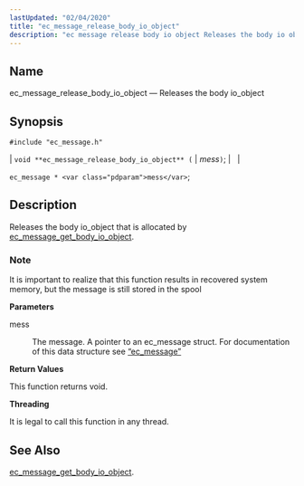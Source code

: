 ```yaml
---
lastUpdated: "02/04/2020"
title: "ec_message_release_body_io_object"
description: "ec message release body io object Releases the body io object void ec message release body io object mess ec message mess Releases the body io object that is allocated by ec message get body io object It is important to realize that this function results in recovered system memory..."
---
```


<a name="apis.ec_message_release_body_io_object"></a> 
## Name

ec_message_release_body_io_object — Releases the body io_object

## Synopsis

`#include "ec_message.h"`

| `void **ec_message_release_body_io_object** (` | <var class="pdparam">mess</var>`)`; |   |

`ec_message * <var class="pdparam">mess</var>`;<a name="idp56539680"></a> 
## Description

Releases the body io_object that is allocated by [ec_message_get_body_io_object](/momentum/3/3-api/apis-ec-message-get-body-io-object).

### Note

It is important to realize that this function results in recovered system memory, but the message is still stored in the spool

**<a name="idp56542528"></a> Parameters**

<dl class="variablelist">

<dt>mess</dt>

<dd>

The message. A pointer to an ec_message struct. For documentation of this data structure see [“ec_message”](/momentum/3/3-api/structs-ec-message)

</dd>

</dl>

**<a name="idp56545904"></a> Return Values**

This function returns void.

**<a name="idp56546816"></a> Threading**

It is legal to call this function in any thread.

<a name="idp56547920"></a> 
## See Also

[ec_message_get_body_io_object](/momentum/3/3-api/apis-ec-message-get-body-io-object).